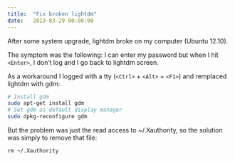 ```yaml
---
title:  "Fix broken lightdm"
date:   2013-03-29 00:00:00
---
```

After some system upgrade, lightdm broke on my computer (Ubuntu 12.10).

The symptom was the following: I can enter my password but when I hit `<Enter>`, I don’t log and I go back to lightdm screen.

As a workaround I logged with a tty (`<Ctrl>` + `<Alt>` + `<F1>`) and remplaced lightdm with gdm:

```bash
# Install gdm
sudo apt-get install gdm
# Set gdm as default display manager
sudo dpkg-reconfigure gdm
```

But the problem was just the read access to ~/.Xauthority, so the solution was simply to remove that file:

	rm ~/.Xauthority
